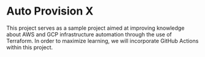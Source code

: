 # Auto Provision X

This project serves as a sample project aimed at improving knowledge about AWS and GCP infrastructure automation through the use of Terraform. In order to maximize learning, we will incorporate GitHub Actions within this project.

